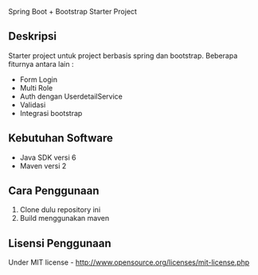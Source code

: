 Spring Boot + Bootstrap Starter Project

## Deskripsi
Starter project untuk project berbasis spring dan bootstrap.
Beberapa fiturnya antara lain : 

*  Form Login
*  Multi Role 
*  Auth dengan UserdetailService
*  Validasi
*  Integrasi bootstrap

## Kebutuhan Software
*  Java SDK versi 6
*  Maven versi 2

## Cara Penggunaan
1. Clone dulu repository ini
2. Build menggunakan maven

## Lisensi Penggunaan
Under MIT license - http://www.opensource.org/licenses/mit-license.php


